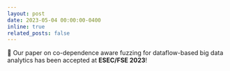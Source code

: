 ```yaml
---
layout: post
date: 2023-05-04 00:00:00-0400
inline: true
related_posts: false
---
```


🎉 Our paper on co-dependence aware fuzzing for dataflow-based big data analytics has been accepted at **ESEC/FSE 2023**!
